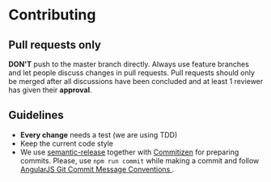 # Contributing

## Pull requests only

**DON'T** push to the master branch directly. Always use feature branches and let people discuss changes in pull requests.
Pull requests should only be merged after all discussions have been concluded and at least 1 reviewer has given their
**approval**.

## Guidelines

- **Every change** needs a test (we are using TDD)
- Keep the current code style
- We use [semantic-release](https://github.com/semantic-release/semantic-release) together with [Commitizen](https://github.com/commitizen/cz-cli) for preparing commits. Please, use `npm run commit` while making a commit and follow [AngularJS Git Commit Message Conventions
](https://docs.google.com/document/d/1QrDFcIiPjSLDn3EL15IJygNPiHORgU1_OOAqWjiDU5Y/edit#).
